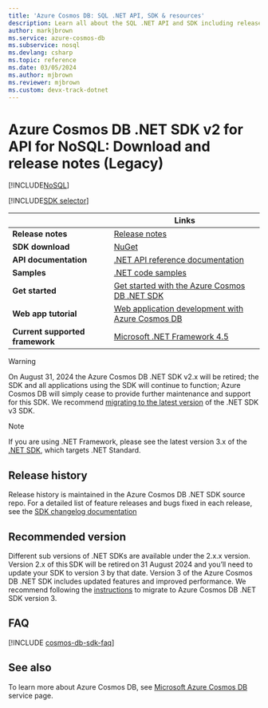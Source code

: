 ```yaml
---
title: 'Azure Cosmos DB: SQL .NET API, SDK & resources'
description: Learn all about the SQL .NET API and SDK including release dates, retirement dates, and changes made between each version of the Azure Cosmos DB .NET SDK.
author: markjbrown
ms.service: azure-cosmos-db
ms.subservice: nosql
ms.devlang: csharp
ms.topic: reference
ms.date: 03/05/2024
ms.author: mjbrown
ms.reviewer: mjbrown
ms.custom: devx-track-dotnet
---
```

# Azure Cosmos DB .NET SDK v2 for API for NoSQL: Download and release notes (Legacy)
[!INCLUDE[NoSQL](../includes/appliesto-nosql.md)]

[!INCLUDE[SDK selector](../includes/cosmos-db-sdk-list.md)]

| | Links |
|---|---|
|**Release notes**|[Release notes](https://github.com/Azure/azure-cosmos-dotnet-v2/blob/master/changelog.md)|
|**SDK download**|[NuGet](https://www.nuget.org/packages/Microsoft.Azure.DocumentDB/)|
|**API documentation**|[.NET API reference documentation](/dotnet/api/microsoft.azure.documents)|
|**Samples**|[.NET code samples](https://github.com/Azure/azure-cosmos-dotnet-v2/tree/master/samples)|
|**Get started**|[Get started with the Azure Cosmos DB .NET SDK](quickstart-dotnet.md)|
|**Web app tutorial**|[Web application development with Azure Cosmos DB](tutorial-dotnet-web-app.md)|
|**Current supported framework**|[Microsoft .NET Framework 4.5](https://www.microsoft.com/download/details.aspx?id=30653)|

> [!WARNING]
> On August 31, 2024 the Azure Cosmos DB .NET SDK v2.x will be retired; the SDK and all applications using the SDK will continue to function;
> Azure Cosmos DB will simply cease to provide further maintenance and support for this SDK. 
> We recommend [migrating to the latest version](migrate-dotnet-v3.md) of the .NET SDK v3 SDK.
>

> [!NOTE]
> If you are using .NET Framework, please see the latest version 3.x of the [.NET SDK](sdk-dotnet-v3.md), which targets .NET Standard.

## <a name="release-history"></a> Release history

Release history is maintained in the Azure Cosmos DB .NET SDK source repo. For a detailed list of feature releases and bugs fixed in each release, see the [SDK changelog documentation](https://github.com/Azure/azure-cosmos-dotnet-v2/blob/master/changelog.md)

## <a name="recommended-version"></a> Recommended version

Different sub versions of .NET SDKs are available under the 2.x.x version. Version 2.x of this SDK will be retired on 31 August 2024 and you’ll need to update your SDK to version 3 by that date. Version 3 of the Azure Cosmos DB .NET SDK includes updated features and improved performance. We recommend following the [instructions](migrate-dotnet-v3.md) to migrate to Azure Cosmos DB .NET SDK version 3.

## FAQ

[!INCLUDE [cosmos-db-sdk-faq](../includes/cosmos-db-sdk-faq.md)]

## See also

To learn more about Azure Cosmos DB, see [Microsoft Azure Cosmos DB](https://azure.microsoft.com/services/cosmos-db/) service page.

